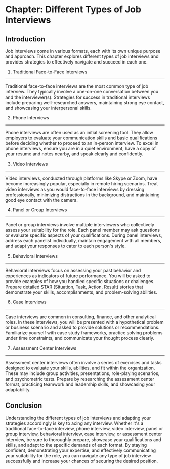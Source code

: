 Chapter: Different Types of Job Interviews
==========================================

Introduction
------------

Job interviews come in various formats, each with its own unique purpose and approach. This chapter explores different types of job interviews and provides strategies to effectively navigate and succeed in each one.

1. Traditional Face-to-Face Interviews
--------------------------------------

Traditional face-to-face interviews are the most common type of job interview. They typically involve a one-on-one conversation between you and the interviewer(s). Strategies for success in traditional interviews include preparing well-researched answers, maintaining strong eye contact, and showcasing your interpersonal skills.

2. Phone Interviews
-------------------

Phone interviews are often used as an initial screening tool. They allow employers to evaluate your communication skills and basic qualifications before deciding whether to proceed to an in-person interview. To excel in phone interviews, ensure you are in a quiet environment, have a copy of your resume and notes nearby, and speak clearly and confidently.

3. Video Interviews
-------------------

Video interviews, conducted through platforms like Skype or Zoom, have become increasingly popular, especially in remote hiring scenarios. Treat video interviews as you would face-to-face interviews by dressing professionally, minimizing distractions in the background, and maintaining good eye contact with the camera.

4. Panel or Group Interviews
----------------------------

Panel or group interviews involve multiple interviewers who collectively assess your suitability for the role. Each panel member may ask questions or evaluate specific aspects of your qualifications. During panel interviews, address each panelist individually, maintain engagement with all members, and adapt your responses to cater to each person's style.

5. Behavioral Interviews
------------------------

Behavioral interviews focus on assessing your past behavior and experiences as indicators of future performance. You will be asked to provide examples of how you handled specific situations or challenges. Prepare detailed STAR (Situation, Task, Action, Result) stories that demonstrate your skills, accomplishments, and problem-solving abilities.

6. Case Interviews
------------------

Case interviews are common in consulting, finance, and other analytical roles. In these interviews, you will be presented with a hypothetical problem or business scenario and asked to provide solutions or recommendations. Familiarize yourself with case study frameworks, practice solving problems under time constraints, and communicate your thought process clearly.

7. Assessment Center Interviews
-------------------------------

Assessment center interviews often involve a series of exercises and tasks designed to evaluate your skills, abilities, and fit within the organization. These may include group activities, presentations, role-playing scenarios, and psychometric tests. Prepare by researching the assessment center format, practicing teamwork and leadership skills, and showcasing your adaptability.

Conclusion
----------

Understanding the different types of job interviews and adapting your strategies accordingly is key to acing any interview. Whether it's a traditional face-to-face interview, phone interview, video interview, panel or group interview, behavioral interview, case interview, or assessment center interview, be sure to thoroughly prepare, showcase your qualifications and skills, and adapt to the specific demands of each format. By staying confident, demonstrating your expertise, and effectively communicating your suitability for the role, you can navigate any type of job interview successfully and increase your chances of securing the desired position.
